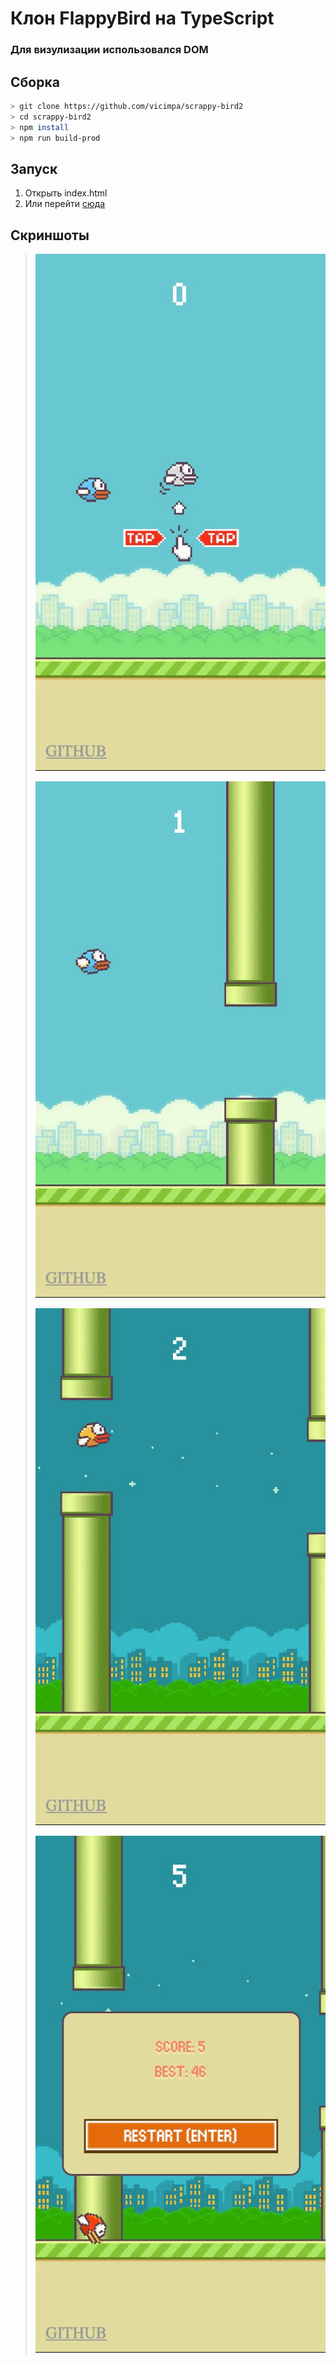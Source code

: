 # Клон FlappyBird на TypeScript

### Для визулизации использовался DOM

## Сборка
```bash
> git clone https://github.com/vicimpa/scrappy-bird2
> cd scrappy-bird2
> npm install
> npm run build-prod
```

## Запуск 
1. Открыть index.html
1. Или перейти [сюда](https://vicimpa.github.io/scrappy-bird2)


## Скриншоты

>
> ![](screen/img1.png)
>
> ![](screen/img2.png)
>
> ![](screen/img3.png)
>
> ![](screen/img4.png)
>